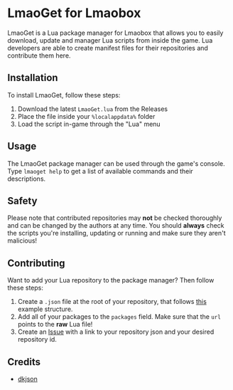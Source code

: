 # LmaoGet for Lmaobox

LmaoGet is a Lua package manager for Lmaobox that allows you to easily download, update and manager Lua scripts from inside the game.
Lua developers are able to create manifest files for their repositories and contribute them here.

## Installation

To install LmaoGet, follow these steps:

1. Download the latest `LmaoGet.lua` from the Releases
2. Place the file inside your `%localappdata%` folder
3. Load the script in-game through the "Lua" menu

## Usage

The LmaoGet package manager can be used through the game's console.
Type `lmaoget help` to get a list of available commands and their descriptions.

## Safety

Please note that contributed repositories may **not** be checked thoroughly and can be changed by the authors at any time.
You should **always** check the scripts you're installing, updating or running and make sure they aren't malicious!

## Contributing

Want to add your Lua repository to the package manager? Then follow these steps:

1. Create a `.json` file at the root of your repository, that follows [this](https://raw.githubusercontent.com/lnx00/Lmaobox-LmaoGet/refs/heads/main/repo/example-repo.json) example structure.
2. Add all of your packages to the `packages` field. Make sure that the `url` points to the **raw** Lua file!
3. Create an [Issue](https://github.com/lnx00/Lmaobox-LmaoGet/issues) with a link to your repository json and your desired repository id.

## Credits

- [dkjson](https://dkolf.de/dkjson-lua/)
